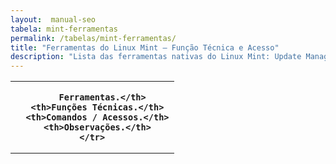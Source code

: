 ```yaml
---
layout:  manual-seo
tabela: mint-ferramentas
permalink: /tabelas/mint-ferramentas/
title: "Ferramentas do Linux Mint — Função Técnica e Acesso"
description: "Lista das ferramentas nativas do Linux Mint: Update Manager, Driver Manager, Timeshift, MintSources e mais."
---
```





<section>



  <table class="evergreen-table">
  <thead>
    <tr>
      <th>
      
        Ferramentas.</th>
      <th>Funções Técnicas.</th>
      <th>Comandos / Acessos.</th>
      <th>Observações.</th>
    </tr>
  </thead>
  <tbody>
    <tr>
      <td data-label="
      
        Ferramenta">Update Manager</td>
      <td data-label="Função Técnica">Gerencia atualizações com classificação por segurança, críticas e opcionais</td>
      <td data-label="Comando / Acesso">Menu → Administração → Gerenciador de Atualizações.</td>
      <td data-label="Observações">Permite adiar atualizações problemáticas com “Ignore Updates”</td>
    </tr>
    <tr>
      <td data-label="
      
        Ferramenta">Driver Manager</td>
      <td data-label="Função Técnica">Instala drivers proprietários (NVIDIA, AMD, Broadcom)</td>
      <td data-label="Comando / Acesso">Menu → Administração → Gerenciador de Drivers.</td>
      <td data-label="Observações">Não requer terminal — tudo via interface gráfica.</td>
    </tr>
    <tr>
      <td data-label="
      
        Ferramenta">Timeshift</td>
      <td data-label="Função Técnica">Backup do sistema com snapshots (BTRFS ou RSYNC)</td>
      <td data-label="Comando / Acesso">Menu → Administração → Timeshift.</td>
      <td data-label="Observações">Incluído por padrão desde o Mint 18.</td>
    </tr>
    <tr>
      <td data-label="
      
        Ferramenta">MintSources</td>
      <td data-label="Função Técnica">Gerencia repositórios, PPA e chaves GPG.</td>
      <td data-label="Comando / Acesso">Menu → Administração → Fontes de Software.</td>
      <td data-label="Observações">Interface gráfica para /etc/apt/sources.list.d/</td>
    </tr>
    <tr>
      <td data-label="
      
        Ferramenta">System Reports</td>
      <td data-label="Função Técnica">Gera relatórios de diagnóstico para suporte.</td>
      <td data-label="Comando / Acesso">Menu → Preferências → Relatórios do Sistema.</td>
      <td data-label="Observações">Exporta logs de hardware, pacotes, erros</td>
    </tr>
    <tr>
      <td data-label="
      
        Ferramenta">Flatpak / Snap</td>
      <td data-label="Função Técnica">Suporte a pacotes universais (desativado por padrão no Mint)</td>
      <td data-label="Comando / Acesso"><code>sudo apt install flatpak.</code></td>
      <td data-label="Observações">O Mint prioriza .deb e repositórios oficiais.</td>
    </tr>
  </tbody>
</table>

</section>
